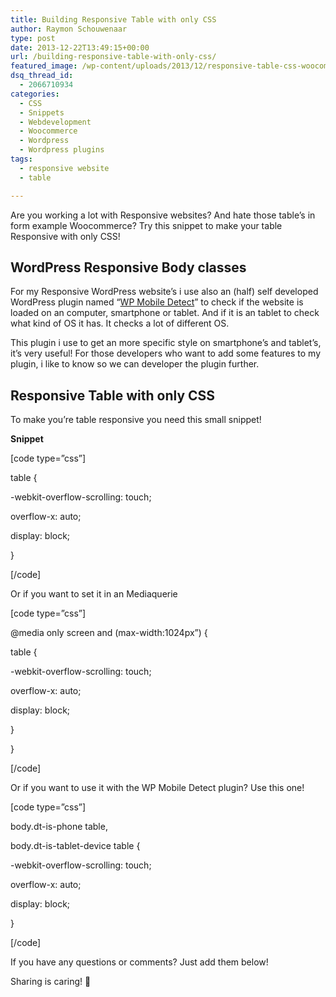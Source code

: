 ```yaml
---
title: Building Responsive Table with only CSS
author: Raymon Schouwenaar
type: post
date: 2013-12-22T13:49:15+00:00
url: /building-responsive-table-with-only-css/
featured_image: /wp-content/uploads/2013/12/responsive-table-css-woocommerce-wordpress.gif
dsq_thread_id:
  - 2066710934
categories:
  - CSS
  - Snippets
  - Webdevelopment
  - Woocommerce
  - Wordpress
  - Wordpress plugins
tags:
  - responsive website
  - table

---
```

Are you working a lot with Responsive websites? And hate those table&#8217;s in form example Woocommerce? Try this snippet to make your table Responsive with only CSS!

## WordPress Responsive Body classes

For my Responsive WordPress website&#8217;s i use also an (half) self developed WordPress plugin named &#8220;<a title="WP Mobile Detect" href="https://github.com/raymonschouwenaar/wp-detect-mobile/" target="_blank">WP Mobile Detect</a>&#8221; to check if the website is loaded on an computer, smartphone or tablet. And if it is an tablet to check what kind of OS it has. It checks a lot of different OS.

This plugin i use to get an more specific style on smartphone&#8217;s and tablet&#8217;s, it&#8217;s very useful! For those developers who want to add some features to my plugin, i like to know so we can developer the plugin further.

## Responsive Table with only CSS

To make you&#8217;re table responsive you need this small snippet!

**Snippet**

[code type=&#8221;css&#8221;]

table {
  
-webkit-overflow-scrolling: touch;
  
overflow-x: auto;
  
display: block;
  
}

[/code]

Or if you want to set it in an Mediaquerie

[code type=&#8221;css&#8221;]

@media only screen and (max-width:1024px&#8221;) {
  
table {
  
-webkit-overflow-scrolling: touch;
  
overflow-x: auto;
  
display: block;
  
}
  
}

[/code]

Or if you want to use it with the WP Mobile Detect plugin? Use this one!

[code type=&#8221;css&#8221;]

body.dt-is-phone table,
  
body.dt-is-tablet-device table {
  
-webkit-overflow-scrolling: touch;
  
overflow-x: auto;
  
display: block;
  
}

[/code]

If you have any questions or comments? Just add them below!

Sharing is caring! 🙂